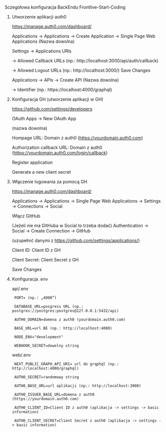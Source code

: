 Sczegółowa konfiguracja BackEndu Frontlive-Start-Coding

1.  Utworzenie aplikacji auth0

    https://manage.auth0.com/dashboard/

    Applications -> Applications -> Create Application -> Single Page Web Applications (Nazwa dowolna)

    Settings -> Applications URls

    -> Allowed Callback URLs (np.: http://localhost:3000/api/auth/callback)

    -> Allowed Logout URLs (np.: http://localhost:3000/)
    Save Changes

    Applications -> APIs -> Create API (Nazwa dowolna)

    -> Identifier (np.: https://localhost:4000/graphql)

2.  Konfiguracja GH (utworzenie aplikacji w GH)

    https://github.com/settings/developers

    OAuth Apps -> New OAuth App

    (nazwa dowolna)

    Hompage URL: Domain z auth0 (https://yourdomain.auth0.com)

    Authorization callback URL: Domain z auth0 (https://yourdomain.auth0.com/login/callback)

    Register application

    Generate a new client secret

3.  Włączenie logowania za pomocą GH

    https://manage.auth0.com/dashboard/

    Applications -> Applications -> Single Page Web Applications -> Settings -> Connections -> Social

    Włącz GitHub

    (Jeżeli nie ma GitHuba w Social to trzeba dodać)
    Authentication -> Social -> Create Connection -> GitHub

    (uzupełnić danymi z https://github.com/settings/applications/)

    Client ID: Client ID z GH

    Client Secret: Client Secret z GH

    Save Changes

4.  Konfiguracja .env

    api/.env

         PORT= (np.: „4000”)

         DATABASE_URL=posgress URL (np.: postgres://postgres:postgres@127.0.0.1:5432/api)

         AUTH0_DOMAIN=domena z auth0 (yourdomain.auth0.com)

         BASE_URL=url BE (np.: http://localhost:4000)

         NODE_ENV="development"

         WEBHOOK_SECRET=dowolny string

    web/.env

         NEXT_PUBLIC_GRAPH_API_URI= url do grqphql (np.: http://localhost:4000/graphql)

         AUTH0_SECRET=randomowy string

         AUTH0_BASE_URL=url aplikacji (np.: http://localhost:3000)

         AUTH0_ISSUER_BASE_URL=domena z auth0 (https://yourdomain.auth0.com)

         AUTH0_CLIENT_ID=Client ID z auth0 (aplikacja -> settings -> basic information)

         AUTH0_CLIENT_SECRET=Client Secret z auth0 (aplikacja -> settings -> basic information)
